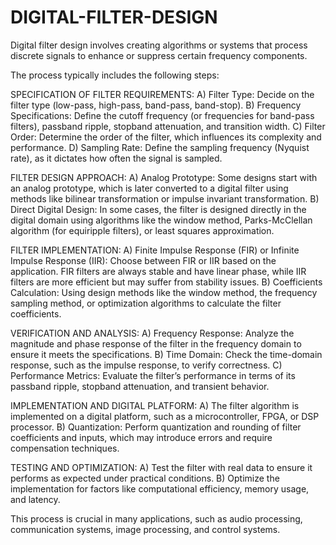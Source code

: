 # DIGITAL-FILTER-DESIGN
Digital filter design involves creating algorithms or systems that process discrete signals to enhance or suppress certain frequency components.

The process typically includes the following steps:

SPECIFICATION OF FILTER REQUIREMENTS: A) Filter Type: Decide on the filter type (low-pass, high-pass, band-pass, band-stop). B) Frequency Specifications: Define the cutoff frequency (or frequencies for band-pass filters), passband ripple, stopband attenuation, and transition width. C) Filter Order: Determine the order of the filter, which influences its complexity and performance. D) Sampling Rate: Define the sampling frequency (Nyquist rate), as it dictates how often the signal is sampled.

FILTER DESIGN APPROACH: A) Analog Prototype: Some designs start with an analog prototype, which is later converted to a digital filter using methods like bilinear transformation or impulse invariant transformation. B) Direct Digital Design: In some cases, the filter is designed directly in the digital domain using algorithms like the window method, Parks-McClellan algorithm (for equiripple filters), or least squares approximation.

FILTER IMPLEMENTATION: A) Finite Impulse Response (FIR) or Infinite Impulse Response (IIR): Choose between FIR or IIR based on the application. FIR filters are always stable and have linear phase, while IIR filters are more efficient but may suffer from stability issues. B) Coefficients Calculation: Using design methods like the window method, the frequency sampling method, or optimization algorithms to calculate the filter coefficients.

VERIFICATION AND ANALYSIS: A) Frequency Response: Analyze the magnitude and phase response of the filter in the frequency domain to ensure it meets the specifications. B) Time Domain: Check the time-domain response, such as the impulse response, to verify correctness. C) Performance Metrics: Evaluate the filter’s performance in terms of its passband ripple, stopband attenuation, and transient behavior.

IMPLEMENTATION AND DIGITAL PLATFORM: A) The filter algorithm is implemented on a digital platform, such as a microcontroller, FPGA, or DSP processor. B) Quantization: Perform quantization and rounding of filter coefficients and inputs, which may introduce errors and require compensation techniques.

TESTING AND OPTIMIZATION: A) Test the filter with real data to ensure it performs as expected under practical conditions. B) Optimize the implementation for factors like computational efficiency, memory usage, and latency.

This process is crucial in many applications, such as audio processing, communication systems, image processing, and control systems.
